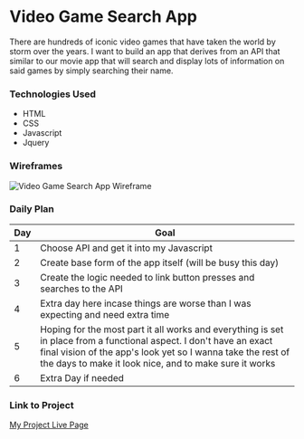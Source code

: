 # Video Game Search App

There are hundreds of iconic video games that have taken the world by storm over the years. I want to build an app that derives from an API that similar to our movie app that will search and display lots of information on said games by simply searching their name.

### Technologies Used

- HTML 
- CSS
- Javascript
- Jquery

### Wireframes

![Video Game Search App Wireframe](https://user-images.githubusercontent.com/114807641/197364045-e69acdc0-1378-4402-b72c-cd63b7b9471c.jpeg)

### Daily Plan

| Day | Goal |
|-----|------|
| 1 | Choose API and get it into my Javascript |
| 2 | Create base form of the app itself (will be busy this day) |
| 3 | Create the logic needed to link button presses and searches to the API |
| 4 | Extra day here incase things are worse than I was expecting and need extra time |
| 5 | Hoping for the most part it all works and everything is set in place from a functional aspect. I don't have an exact final vision of the app's look yet so I wanna take the rest of the days to make it look nice, and to make sure it works |
| 6 | Extra Day if needed

### Link to Project
[My Project Live Page](https://www.google.com)
